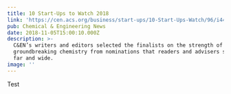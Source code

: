 ```yaml
---
title: 10 Start-Ups to Watch 2018
link: 'https://cen.acs.org/business/start-ups/10-Start-Ups-Watch/96/i44'
pub: Chemical & Engineering News
date: 2018-11-05T15:00:10.000Z
description: >-
  C&EN’s writers and editors selected the finalists on the strength of their
  groundbreaking chemistry from nominations that readers and advisers sent from
  far and wide.
image: ''
---
```

Test
